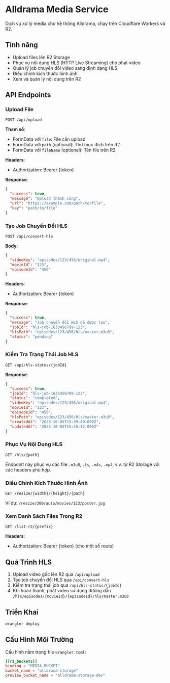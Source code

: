 # Alldrama Media Service

Dịch vụ xử lý media cho hệ thống Alldrama, chạy trên Cloudflare Workers và R2.

## Tính năng

- Upload files lên R2 Storage
- Phục vụ nội dung HLS (HTTP Live Streaming) cho phát video
- Quản lý job chuyển đổi video sang định dạng HLS
- Điều chỉnh kích thước hình ảnh
- Xem và quản lý nội dung trên R2

## API Endpoints

### Upload File

```
POST /api/upload
```

**Tham số**:

- FormData với `file`: File cần upload
- FormData với `path` (optional): Thư mục đích trên R2
- FormData với `fileName` (optional): Tên file trên R2

**Headers**:

- Authorization: Bearer {token}

**Response**:

```json
{
  "success": true,
  "message": "Upload thành công",
  "url": "https://example.com/path/to/file",
  "key": "path/to/file"
}
```

### Tạo Job Chuyển Đổi HLS

```
POST /api/convert-hls
```

**Body**:

```json
{
  "videoKey": "episodes/123/456/original.mp4",
  "movieId": "123",
  "episodeId": "456"
}
```

**Headers**:

- Authorization: Bearer {token}

**Response**:

```json
{
  "success": true,
  "message": "Job chuyển đổi HLS đã được tạo",
  "jobId": "hls-job-1633456789-123",
  "hlsPath": "episodes/123/456/hls/master.m3u8",
  "status": "pending"
}
```

### Kiểm Tra Trạng Thái Job HLS

```
GET /api/hls-status/{jobId}
```

**Response**:

```json
{
  "success": true,
  "jobId": "hls-job-1633456789-123",
  "status": "completed",
  "videoKey": "episodes/123/456/original.mp4",
  "movieId": "123",
  "episodeId": "456",
  "hlsPath": "episodes/123/456/hls/master.m3u8",
  "createdAt": "2023-10-05T15:39:49.000Z",
  "updatedAt": "2023-10-05T15:45:12.000Z"
}
```

### Phục Vụ Nội Dung HLS

```
GET /hls/{path}
```

Endpoint này phục vụ các file `.m3u8`, `.ts`, `.m4s`, `.mp4`, v.v. từ R2 Storage với các headers phù hợp.

### Điều Chỉnh Kích Thước Hình Ảnh

```
GET /resize/{width}/{height}/{path}
```

Ví dụ: `/resize/300/auto/movies/123/poster.jpg`

### Xem Danh Sách Files Trong R2

```
GET /list-r2/{prefix}
```

**Headers**:

- Authorization: Bearer {token} (cho một số route)

## Quá Trình HLS

1. Upload video gốc lên R2 qua `/api/upload`
2. Tạo job chuyển đổi HLS qua `/api/convert-hls`
3. Kiểm tra trạng thái job qua `/api/hls-status/{jobId}`
4. Khi hoàn thành, phát video sử dụng đường dẫn `/hls/episodes/{movieId}/{episodeId}/hls/master.m3u8`

## Triển Khai

```bash
wrangler deploy
```

## Cấu Hình Môi Trường

Cấu hình nằm trong file `wrangler.toml`:

```toml
[[r2_buckets]]
binding = "MEDIA_BUCKET"
bucket_name = "alldrama-storage"
preview_bucket_name = "alldrama-storage-dev"
```

